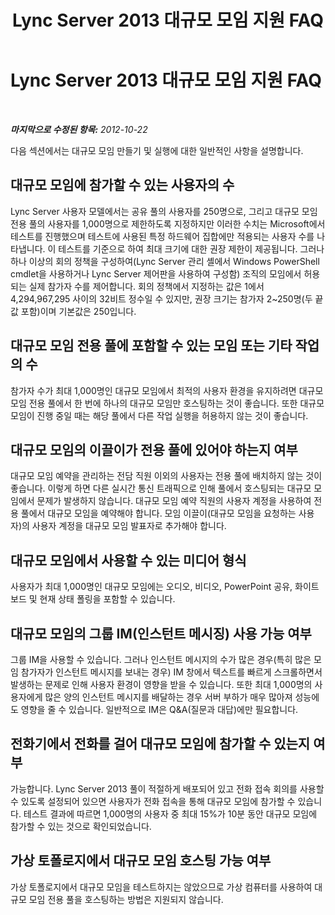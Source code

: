 ﻿---
title: Lync Server 2013 대규모 모임 지원 FAQ
TOCTitle: Lync Server 2013 대규모 모임 지원 FAQ
ms:assetid: 34b4fb6a-e35c-47e8-8ab1-f8331741fed2
ms:mtpsurl: https://technet.microsoft.com/ko-kr/library/JJ204804(v=OCS.15)
ms:contentKeyID: 49303275
ms.date: 08/10/2015
mtps_version: v=OCS.15
ms.translationtype: HT
---

# Lync Server 2013 대규모 모임 지원 FAQ

 

_**마지막으로 수정된 항목:** 2012-10-22_

다음 섹션에서는 대규모 모임 만들기 및 실행에 대한 일반적인 사항을 설명합니다.

## 대규모 모임에 참가할 수 있는 사용자의 수

Lync Server 사용자 모델에서는 공유 풀의 사용자를 250명으로, 그리고 대규모 모임 전용 풀의 사용자를 1,000명으로 제한하도록 지정하지만 이러한 수치는 Microsoft에서 테스트를 진행했으며 테스트에 사용된 특정 하드웨어 집합에만 적용되는 사용자 수를 나타냅니다. 이 테스트를 기준으로 하여 최대 크기에 대한 권장 제한이 제공됩니다. 그러나 하나 이상의 회의 정책을 구성하여(Lync Server 관리 셸에서 Windows PowerShell cmdlet을 사용하거나 Lync Server 제어판을 사용하여 구성함) 조직의 모임에서 허용되는 실제 참가자 수를 제어합니다. 회의 정책에서 지정하는 값은 1에서 4,294,967,295 사이의 32비트 정수일 수 있지만, 권장 크기는 참가자 2~250명(두 끝값 포함)이며 기본값은 250입니다.

## 대규모 모임 전용 풀에 포함할 수 있는 모임 또는 기타 작업의 수

참가자 수가 최대 1,000명인 대규모 모임에서 최적의 사용자 환경을 유지하려면 대규모 모임 전용 풀에서 한 번에 하나의 대규모 모임만 호스팅하는 것이 좋습니다. 또한 대규모 모임이 진행 중일 때는 해당 풀에서 다른 작업 실행을 허용하지 않는 것이 좋습니다.

## 대규모 모임의 이끌이가 전용 풀에 있어야 하는지 여부

대규모 모임 예약을 관리하는 전담 직원 이외의 사용자는 전용 풀에 배치하지 않는 것이 좋습니다. 이렇게 하면 다른 실시간 통신 트래픽으로 인해 풀에서 호스팅되는 대규모 모임에서 문제가 발생하지 않습니다. 대규모 모임 예약 직원의 사용자 계정을 사용하여 전용 풀에서 대규모 모임을 예약해야 합니다. 모임 이끌이(대규모 모임을 요청하는 사용자)의 사용자 계정을 대규모 모임 발표자로 추가해야 합니다.

## 대규모 모임에서 사용할 수 있는 미디어 형식

사용자가 최대 1,000명인 대규모 모임에는 오디오, 비디오, PowerPoint 공유, 화이트보드 및 현재 상태 폴링을 포함할 수 있습니다.

## 대규모 모임의 그룹 IM(인스턴트 메시징) 사용 가능 여부

그룹 IM을 사용할 수 있습니다. 그러나 인스턴트 메시지의 수가 많은 경우(특히 많은 모임 참가자가 인스턴트 메시지를 보내는 경우) IM 창에서 텍스트를 빠르게 스크롤하면서 발생하는 문제로 인해 사용자 환경이 영향을 받을 수 있습니다. 또한 최대 1,000명의 사용자에게 많은 양의 인스턴트 메시지를 배달하는 경우 서버 부하가 매우 많아져 성능에도 영향을 줄 수 있습니다. 일반적으로 IM은 Q\&A(질문과 대답)에만 필요합니다.

## 전화기에서 전화를 걸어 대규모 모임에 참가할 수 있는지 여부

가능합니다. Lync Server 2013 풀이 적절하게 배포되어 있고 전화 접속 회의를 사용할 수 있도록 설정되어 있으면 사용자가 전화 접속을 통해 대규모 모임에 참가할 수 있습니다. 테스트 결과에 따르면 1,000명의 사용자 중 최대 15%가 10분 동안 대규모 모임에 참가할 수 있는 것으로 확인되었습니다.

## 가상 토폴로지에서 대규모 모임 호스팅 가능 여부

가상 토폴로지에서 대규모 모임을 테스트하지는 않았으므로 가상 컴퓨터를 사용하여 대규모 모임 전용 풀을 호스팅하는 방법은 지원되지 않습니다.


